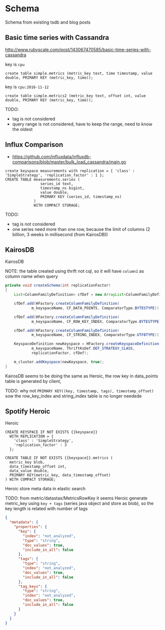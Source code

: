 # Schema

Schema from existing tsdb and blog posts

## Basic time series with Cassandra

http://www.rubyscale.com/post/143067470585/basic-time-series-with-cassandra

key is `cpu`

````
create table simple.metrics (metric_key text, time timestamp, value double, PRIMARY KEY (metric_key, time));
````

key is `cpu:2016-11-12`

````
create table simple.metrics2 (metric_key text, offset int, value double, PRIMARY KEY (metric_key, time));
````

TODO:

- tag is not considered
- query range is not considered, have to keep the range, need to know the oldest

## Influx Comparison

- https://github.com/influxdata/influxdb-comparisons/blob/master/bulk_load_cassandra/main.go

````
create keyspace measurements with replication = { 'class' : 'SimpleStrategy', 'replication_factor' : 1 };
CREATE TABLE measurements.series (
				series_id text,
				timestamp_ns bigint,
				value double,
				PRIMARY KEY (series_id, timestamp_ns)
			 )
			 WITH COMPACT STORAGE;
````

TODO:

- tag is not considered
- one series need more than one row, because the limit of columns (2 billion, 3 weeks in millisecond (from KairosDB))

## KairosDB

KairosDB

NOTE: the table created using thrift not cql, so it will have `column1` as column name when query

````java
private void createSchema(int replicationFactor)
{
    List<ColumnFamilyDefinition> cfDef = new ArrayList<ColumnFamilyDefinition>();

    cfDef.add(HFactory.createColumnFamilyDefinition(
            m_keyspaceName, CF_DATA_POINTS, ComparatorType.BYTESTYPE));

    cfDef.add(HFactory.createColumnFamilyDefinition(
            m_keyspaceName, CF_ROW_KEY_INDEX, ComparatorType.BYTESTYPE));

    cfDef.add(HFactory.createColumnFamilyDefinition(
            m_keyspaceName, CF_STRING_INDEX, ComparatorType.UTF8TYPE));

    KeyspaceDefinition newKeyspace = HFactory.createKeyspaceDefinition(
            m_keyspaceName, ThriftKsDef.DEF_STRATEGY_CLASS,
            replicationFactor, cfDef);

    m_cluster.addKeyspace(newKeyspace, true);
}
````

KairosDB seems to be doing the same as Heroic, the row key in data_points table is generated by client,

TODO: why not `PRIMARY KEY((key, timestamp, tags), timestamp_offset)` sow the row_key_index and string_index table is no longer needede

## Spotify Heroic

Heroic

````
CREATE KEYSPACE IF NOT EXISTS {{keyspace}}
  WITH REPLICATION = {
    'class' : 'SimpleStrategy',
    'replication_factor' : 3
  };

CREATE TABLE IF NOT EXISTS {{keyspace}}.metrics (
  metric_key blob,
  data_timestamp_offset int,
  data_value double,
  PRIMARY KEY(metric_key, data_timestamp_offset)
) WITH COMPACT STORAGE;
````
Heroic store meta data in elastic search

TODO: from metric/datastax/MetricsRowKey it seems Heroic generate metric_key using `key + tags` (series java object and store as blob),
so the key length is related with number of tags

````json
{
  "metadata": {
    "properties": {
      "key": {
        "index": "not_analyzed",
        "type": "string",
        "doc_values": true,
        "include_in_all": false
      },
      "tags": {
        "type": "string",
        "index": "not_analyzed",
        "doc_values": true,
        "include_in_all": false
      },
      "tag_keys": {
        "type": "string",
        "index": "not_analyzed",
        "doc_values": true,
        "include_in_all": false
      }
    }
  }
}
````
